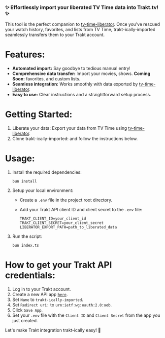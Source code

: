 ### ✨ Effortlessly import your liberated TV Time data into Trakt.tv! ✨

This tool is the perfect companion to [tv-time-liberator](https://github.com/Hobo-Ware/tv-time-liberator/). Once you've rescued your watch history, favorites, and lists from TV Time, trakt-ically-imported seamlessly transfers them to your Trakt account.

# Features:

- **Automated import:** Say goodbye to tedious manual entry!
- **Comprehensive data transfer:** Import your movies, shows. **Coming Soon:** favorites, and custom lists.
- **Seamless integration:** Works smoothly with data exported by [tv-time-liberator](https://github.com/Hobo-Ware/tv-time-liberator/).
- **Easy to use:** Clear instructions and a straightforward setup process.

# Getting Started:

1. Liberate your data: Export your data from TV Time using [tv-time-liberator](https://github.com/Hobo-Ware/tv-time-liberator/).
1. Clone trakt-ically-imported: and follow the instructions below.

# Usage:

1. Install the required dependencies:

    `bun install`

1. Setup your local environment:

    - Create a `.env` file in the project root directory.
    - Add your Trakt API client ID and client secret to the `.env` file:

        ```
        TRAKT_CLIENT_ID=your_client_id
        TRAKT_CLIENT_SECRET=your_client_secret
        LIBERATOR_EXPORT_PATH=path_to_liberated_data
        ```
        
1. Run the script:

    `bun index.ts`

# How to get your Trakt API credentials:

1. Log in to your Trakt account.
1. Create a new API app [`here`](https://trakt.tv/oauth/applications/new).
1. Set `Name` to `trakt-ically-imported`.
1. Set `Redirect uri:` to `urn:ietf:wg:oauth:2.0:oob`.
1. Click `Save App`.
1. Set your `.env` file with the `Client ID` and `Client Secret` from the app you just created.

Let's make Trakt integration trakt-ically easy! 🚀